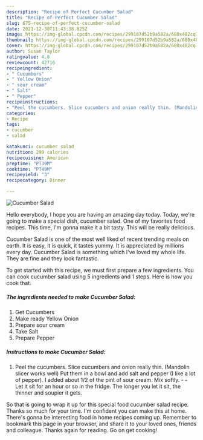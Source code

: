 ```yaml
---
description: "Recipe of Perfect Cucumber Salad"
title: "Recipe of Perfect Cucumber Salad"
slug: 675-recipe-of-perfect-cucumber-salad
date: 2021-12-30T11:43:38.825Z
image: https://img-global.cpcdn.com/recipes/299107d52b9a582a/680x482cq70/cucumber-salad-recipe-main-photo.jpg
thumbnail: https://img-global.cpcdn.com/recipes/299107d52b9a582a/680x482cq70/cucumber-salad-recipe-main-photo.jpg
cover: https://img-global.cpcdn.com/recipes/299107d52b9a582a/680x482cq70/cucumber-salad-recipe-main-photo.jpg
author: Susan Taylor
ratingvalue: 4.8
reviewcount: 42716
recipeingredient:
- " Cucumbers"
- " Yellow Onion"
- " sour cream"
- " Salt"
- " Pepper"
recipeinstructions:
- "Peel the cucumbers. Slice cucumbers and onion really thin. (Mandolin slicer works well) Put them in a bowl and add salt and pepper (I like a lot of pepper). I added about 1/2 of the pint of sour cream. Mix softly.  Let it sit for an hour or so in the fridge. The longer you let it sit, the thinner and soupier it gets."
categories:
- Recipe
tags:
- cucumber
- salad

katakunci: cucumber salad 
nutrition: 299 calories
recipecuisine: American
preptime: "PT39M"
cooktime: "PT49M"
recipeyield: "3"
recipecategory: Dinner

---
```



![Cucumber Salad](https://img-global.cpcdn.com/recipes/299107d52b9a582a/680x482cq70/cucumber-salad-recipe-main-photo.jpg)

Hello everybody, I hope you are having an amazing day today. Today, we're going to make a special dish, cucumber salad. One of my favorites food recipes. This time, I'm gonna make it a bit tasty. This will be really delicious.



Cucumber Salad is one of the most well liked of recent trending meals on earth. It is easy, it is quick, it tastes yummy. It is appreciated by millions every day. Cucumber Salad is something which I've loved my whole life. They are fine and they look fantastic.


To get started with this recipe, we must first prepare a few ingredients. You can cook cucumber salad using 5 ingredients and 1 steps. Here is how you cook that.

<!--inarticleads1-->

##### The ingredients needed to make Cucumber Salad:

1. Get  Cucumbers
1. Make ready  Yellow Onion
1. Prepare  sour cream
1. Take  Salt
1. Prepare  Pepper




<!--inarticleads2-->

##### Instructions to make Cucumber Salad:

1. Peel the cucumbers. Slice cucumbers and onion really thin. (Mandolin slicer works well) Put them in a bowl and add salt and pepper (I like a lot of pepper). I added about 1/2 of the pint of sour cream. Mix softly. -  - Let it sit for an hour or so in the fridge. The longer you let it sit, the thinner and soupier it gets.




So that is going to wrap it up for this special food cucumber salad recipe. Thanks so much for your time. I'm confident you can make this at home. There's gonna be interesting food in home recipes coming up. Remember to bookmark this page in your browser, and share it to your loved ones, friends and colleague. Thanks again for reading. Go on get cooking!
